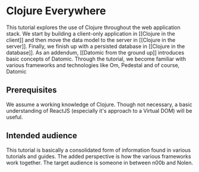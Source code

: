 # Clojure Everywhere

This tutorial explores the use of Clojure throughout the web application stack. We start by building a client-only application in [[Clojure in the client]] and then move the data model to the server in [[Clojure in the server]]. Finally, we finish up with a persisted database in [[Clojure in the database]]. As an addendum, [[Datomic from the ground up]] introduces basic concepts of Datomic. Through the tutorial, we become familiar with various frameworks and technologies like Om, Pedestal and of course, Datomic

## Prerequisites

We assume a working knowledge of Clojure. Though not necessary, a basic understanding of ReactJS (especially it's approach to a Virtual DOM) will be useful. 

## Intended audience

This tutorial is basically a consolidated form of information found in various tutorials and guides. The added perspective is how the various frameworks work together. The target audience is someone in between n00b and Nolen.

